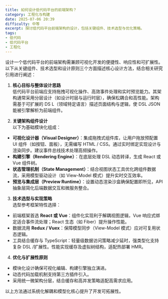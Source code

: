 ```yaml
---
title: 如何设计低代码平台的前端架构？
category: 工程化与构建
date: 2025-07-06 20:39
difficulty: 中等
excerpt: 探讨低代码平台前端架构的设计，包括关键组件、技术选型与优化策略。
tags:
- 低代码
- 低代码平台
- 工程化
---
```

设计一个低代码平台的前端架构需兼顾可视化开发的便捷性、响应性和可扩展性。以下从关键组件、技术选型和设计原则三个方面描述核心设计方法，结合相关研究引用进行阐述：

1.  **核心目标与整体设计思路**  
   低代码平台前端应支持拖拽可视化操作、高效事件处理和实时预览能力。其架构通常采用分层设计（如设计时层与运行时层），确保松耦合和高性能。架构需基于可扩展的 DS L（领域特定语言）描述页面结构与逻辑，使 DSL JSON 能被引擎解析为前端组件。

2.  **关键架构组件设计**  
   以下为基础模块化组成：
   -   **可视化设计器（Visual Designer）**：集成拖拽式组件库，让用户拖放预配置 UI 组件（如按钮、面板），无需编写 HTML / CSS。通过实时绑定实现设计与渲染同步。建议事件总线技术处理高频操作。
   -   **构建引擎（Rendering Engine）**：在底层处理 DSL 动态转译，生成 React 或 Vue 组件树。
   -   **状态管理机制（State Management）**：结合视图状态工具优化跨组件数据流，采用模型驱动设计（如 View-Model 模式）提升实时交互效率。
   -   **预览与集成层（Preview Runtime）**：设置动态渲染沙盒确保配置即所见，API 抽象层简化后端数据交互和微服务整合。

3.  **技术选型与实现策略**  
   选型参考框架特性选择：
   -   前端框架首选 **React 或 Vue**：组件化实现利于解耦视图逻辑，Vue 响应式绑定适合事件流处理；React 生态（如 Fiber）提升操作性能。
   -   数据流用 **Redux / Vuex**：保障模型同步（View-Model 模式）应对可复用状态逻辑。
   -   工具结合缓存与 TypeScript：轻量级数据访问策略减少延时，强类型化支持复杂 DSL /扩展性。性能实现缓存及虚拟树结构，适配热部署 HMR。

4.  **优化与扩展性原则**  
   -   模块化设计确保可视化编辑、构建引擎独立演进。
   -   动态代码加载机制支持第三方插件引入。
   -   采用统一微架构分层，结合缓存和高并发策略适配高需求应用。

以上方法通过系统化解耦和模型化核心提升了开发可拓展性。

